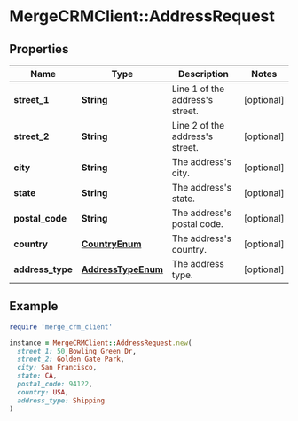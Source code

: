 # MergeCRMClient::AddressRequest

## Properties

| Name | Type | Description | Notes |
| ---- | ---- | ----------- | ----- |
| **street_1** | **String** | Line 1 of the address&#39;s street. | [optional] |
| **street_2** | **String** | Line 2 of the address&#39;s street. | [optional] |
| **city** | **String** | The address&#39;s city. | [optional] |
| **state** | **String** | The address&#39;s state. | [optional] |
| **postal_code** | **String** | The address&#39;s postal code. | [optional] |
| **country** | [**CountryEnum**](CountryEnum.md) | The address&#39;s country. | [optional] |
| **address_type** | [**AddressTypeEnum**](AddressTypeEnum.md) | The address type. | [optional] |

## Example

```ruby
require 'merge_crm_client'

instance = MergeCRMClient::AddressRequest.new(
  street_1: 50 Bowling Green Dr,
  street_2: Golden Gate Park,
  city: San Francisco,
  state: CA,
  postal_code: 94122,
  country: USA,
  address_type: Shipping
)
```

